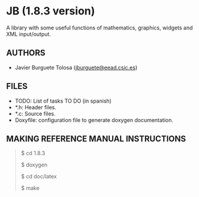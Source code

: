 JB (1.8.3 version)
==================

A library with some useful functions of mathematics, graphics, widgets and XML
input/output.

AUTHORS
-------

* Javier Burguete Tolosa (jburguete@eead.csic.es)

FILES
-----

* TODO: List of tasks TO DO (in spanish)
* *.h: Header files.
* *.c: Source files.
* Doxyfile: configuration file to generate doxygen documentation.

MAKING REFERENCE MANUAL INSTRUCTIONS
------------------------------------

> $ cd 1.8.3
>
> $ doxygen
>
> $ cd doc/latex
>
> $ make
